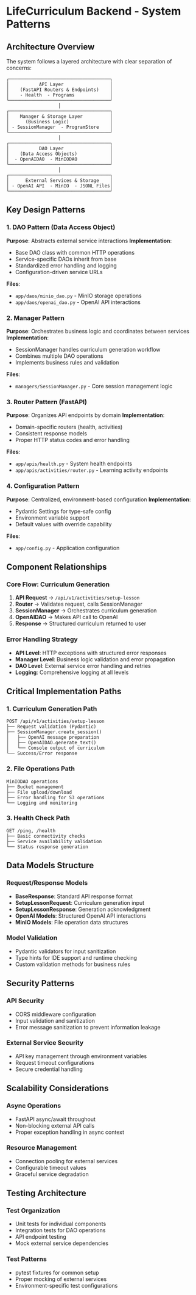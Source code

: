 # LifeCurriculum Backend - System Patterns

## Architecture Overview
The system follows a layered architecture with clear separation of concerns:

```
┌─────────────────────────────────────┐
│           API Layer                 │
│    (FastAPI Routers & Endpoints)    │
│    - Health  - Programs             │
└─────────────────────────────────────┘
                   │
┌─────────────────────────────────────┐
│    Manager & Storage Layer          │
│      (Business Logic)               │
│ - SessionManager  - ProgramStore    │
└─────────────────────────────────────┘
                   │
┌─────────────────────────────────────┐
│           DAO Layer                 │
│    (Data Access Objects)            │
│  - OpenAIDAO  - MinIODAO            │
└─────────────────────────────────────┘
                   │
┌─────────────────────────────────────┐
│      External Services & Storage    │
│ - OpenAI API  - MinIO  - JSONL Files│
└─────────────────────────────────────┘
```

## Key Design Patterns

### 1. DAO Pattern (Data Access Object)
**Purpose**: Abstracts external service interactions
**Implementation**:
- Base DAO class with common HTTP operations
- Service-specific DAOs inherit from base
- Standardized error handling and logging
- Configuration-driven service URLs

**Files**:
- `app/daos/minio_dao.py` - MinIO storage operations
- `app/daos/openai_dao.py` - OpenAI API interactions

### 2. Manager Pattern
**Purpose**: Orchestrates business logic and coordinates between services
**Implementation**:
- SessionManager handles curriculum generation workflow
- Combines multiple DAO operations
- Implements business rules and validation

**Files**:
- `managers/SessionManager.py` - Core session management logic

### 3. Router Pattern (FastAPI)
**Purpose**: Organizes API endpoints by domain
**Implementation**:
- Domain-specific routers (health, activities)
- Consistent response models
- Proper HTTP status codes and error handling

**Files**:
- `app/apis/health.py` - System health endpoints
- `app/apis/activities/router.py` - Learning activity endpoints

### 4. Configuration Pattern
**Purpose**: Centralized, environment-based configuration
**Implementation**:
- Pydantic Settings for type-safe config
- Environment variable support
- Default values with override capability

**Files**:
- `app/config.py` - Application configuration

## Component Relationships

### Core Flow: Curriculum Generation
1. **API Request** → `/api/v1/activities/setup-lesson`
2. **Router** → Validates request, calls SessionManager
3. **SessionManager** → Orchestrates curriculum generation
4. **OpenAIDAO** → Makes API call to OpenAI
5. **Response** → Structured curriculum returned to user

### Error Handling Strategy
- **API Level**: HTTP exceptions with structured error responses
- **Manager Level**: Business logic validation and error propagation
- **DAO Level**: External service error handling and retries
- **Logging**: Comprehensive logging at all levels

## Critical Implementation Paths

### 1. Curriculum Generation Path
```
POST /api/v1/activities/setup-lesson
├── Request validation (Pydantic)
├── SessionManager.create_session()
│   ├── OpenAI message preparation
│   ├── OpenAIDAO.generate_text()
│   └── Console output of curriculum
└── Success/Error response
```

### 2. File Operations Path
```
MinIODAO operations
├── Bucket management
├── File upload/download
├── Error handling for S3 operations
└── Logging and monitoring
```

### 3. Health Check Path
```
GET /ping, /health
├── Basic connectivity checks
├── Service availability validation
└── Status response generation
```

## Data Models Structure

### Request/Response Models
- **BaseResponse**: Standard API response format
- **SetupLessonRequest**: Curriculum generation input
- **SetupLessonResponse**: Generation acknowledgment
- **OpenAI Models**: Structured OpenAI API interactions
- **MinIO Models**: File operation data structures

### Model Validation
- Pydantic validators for input sanitization
- Type hints for IDE support and runtime checking
- Custom validation methods for business rules

## Security Patterns

### API Security
- CORS middleware configuration
- Input validation and sanitization
- Error message sanitization to prevent information leakage

### External Service Security
- API key management through environment variables
- Request timeout configurations
- Secure credential handling

## Scalability Considerations

### Async Operations
- FastAPI async/await throughout
- Non-blocking external API calls
- Proper exception handling in async context

### Resource Management
- Connection pooling for external services
- Configurable timeout values
- Graceful service degradation

## Testing Architecture

### Test Organization
- Unit tests for individual components
- Integration tests for DAO operations
- API endpoint testing
- Mock external service dependencies

### Test Patterns
- pytest fixtures for common setup
- Proper mocking of external services
- Environment-specific test configurations
